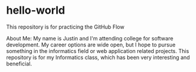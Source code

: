 # hello-world
This repository is for practicing the GitHub Flow

About Me:
My name is Justin and I'm attending college for software development.
My career options are wide open, but I hope to pursue something in the informatics field or web application related projects.
This repository is for my Informatics class, which has been very interesting and beneficial.
